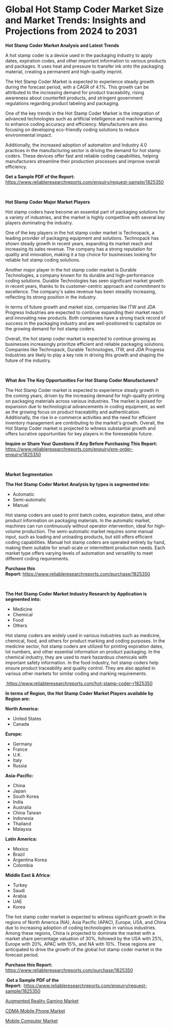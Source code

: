 <p><h1>Global Hot Stamp Coder Market Size and Market Trends: Insights and Projections from 2024 to 2031</h1></p><p><strong>Hot Stamp Coder Market Analysis and Latest Trends</strong></p>
<p><p>A hot stamp coder is a device used in the packaging industry to apply dates, expiration codes, and other important information to various products and packages. It uses heat and pressure to transfer ink onto the packaging material, creating a permanent and high-quality imprint.</p><p>The Hot Stamp Coder Market is expected to experience steady growth during the forecast period, with a CAGR of 4.1%. This growth can be attributed to the increasing demand for product traceability, rising awareness about counterfeit products, and stringent government regulations regarding product labeling and packaging.</p><p>One of the key trends in the Hot Stamp Coder Market is the integration of advanced technologies such as artificial intelligence and machine learning to enhance coding accuracy and efficiency. Manufacturers are also focusing on developing eco-friendly coding solutions to reduce environmental impact.</p><p>Additionally, the increased adoption of automation and Industry 4.0 practices in the manufacturing sector is driving the demand for hot stamp coders. These devices offer fast and reliable coding capabilities, helping manufacturers streamline their production processes and improve overall efficiency.</p></p>
<p><strong>Get a Sample PDF of the Report:&nbsp;</strong> <a href="https://www.reliableresearchreports.com/enquiry/request-sample/1825350">https://www.reliableresearchreports.com/enquiry/request-sample/1825350</a></p>
<p>&nbsp;</p>
<p><strong>Hot Stamp Coder Major Market Players</strong></p>
<p><p>Hot stamp coders have become an essential part of packaging solutions for a variety of industries, and the market is highly competitive with several key players dominating the industry. </p><p>One of the key players in the hot stamp coder market is Technopack, a leading provider of packaging equipment and solutions. Technopack has shown steady growth in recent years, expanding its market reach and increasing its sales revenue. The company has a strong reputation for quality and innovation, making it a top choice for businesses looking for reliable hot stamp coding solutions.</p><p>Another major player in the hot stamp coder market is Durable Technologies, a company known for its durable and high-performance coding solutions. Durable Technologies has seen significant market growth in recent years, thanks to its customer-centric approach and commitment to excellence. The company's sales revenue has been steadily increasing, reflecting its strong position in the industry.</p><p>In terms of future growth and market size, companies like ITW and JDA Progress Industries are expected to continue expanding their market reach and innovating new products. Both companies have a strong track record of success in the packaging industry and are well-positioned to capitalize on the growing demand for hot stamp coders.</p><p>Overall, the hot stamp coder market is expected to continue growing as businesses increasingly prioritize efficient and reliable packaging solutions. Companies like Technopack, Durable Technologies, ITW, and JDA Progress Industries are likely to play a key role in driving this growth and shaping the future of the industry.</p></p>
<p>&nbsp;</p>
<p><strong>What Are The Key Opportunities For Hot Stamp Coder Manufacturers?</strong></p>
<p><p>The Hot Stamp Coder market is expected to experience steady growth in the coming years, driven by the increasing demand for high-quality printing on packaging materials across various industries. The market is poised for expansion due to technological advancements in coding equipment, as well as the growing focus on product traceability and authentication. Additionally, the rise in e-commerce activities and the need for efficient inventory management are contributing to the market's growth. Overall, the Hot Stamp Coder market is projected to witness substantial growth and offers lucrative opportunities for key players in the foreseeable future.</p></p>
<p><strong>Inquire or Share Your Questions If Any Before Purchasing This Report:</strong> <a href="https://www.reliableresearchreports.com/enquiry/pre-order-enquiry/1825350">https://www.reliableresearchreports.com/enquiry/pre-order-enquiry/1825350</a></p>
<p>&nbsp;</p>
<p><strong>Market Segmentation</strong></p>
<p><strong>The Hot Stamp Coder Market Analysis by types is segmented into:</strong></p>
<p><ul><li>Automatic</li><li>Semi-automatic</li><li>Manual</li></ul></p>
<p><p>Hot stamp coders are used to print batch codes, expiration dates, and other product information on packaging materials. In the automatic market, machines can run continuously without operator intervention, ideal for high-volume production. The semi-automatic market requires some manual input, such as loading and unloading products, but still offers efficient coding capabilities. Manual hot stamp coders are operated entirely by hand, making them suitable for small-scale or intermittent production needs. Each market type offers varying levels of automation and versatility to meet different coding requirements.</p></p>
<p><strong>Purchase this Report:&nbsp;</strong><a href="https://www.reliableresearchreports.com/purchase/1825350">https://www.reliableresearchreports.com/purchase/1825350</a></p>
<p>&nbsp;</p>
<p><strong>The Hot Stamp Coder Market Industry Research by Application is segmented into:</strong></p>
<p><ul><li>Medicine</li><li>Chemical</li><li>Food</li><li>Others</li></ul></p>
<p><p>Hot stamp coders are widely used in various industries such as medicine, chemical, food, and others for product marking and coding purposes. In the medicine sector, hot stamp coders are utilized for printing expiration dates, lot numbers, and other essential information on product packaging. In the chemical industry, they are used to mark hazardous chemicals with important safety information. In the food industry, hot stamp coders help ensure product traceability and quality control. They are also applied in various other markets for similar coding and marking requirements.</p></p>
<p><a href="https://www.reliableresearchreports.com/hot-stamp-coder-r1825350">&nbsp;https://www.reliableresearchreports.com/hot-stamp-coder-r1825350</a></p>
<p><strong>In terms of Region, the Hot Stamp Coder Market Players available by Region are:</strong></p>
<p>
    <p> <strong> North America: </strong>
        <ul>
            <li>United States</li>
            <li>Canada</li>
        </ul>
        </p> 
    <p> <strong> Europe: </strong>
        <ul>
            <li>Germany</li>
            <li>France</li>
            <li>U.K.</li>
            <li>Italy</li>
            <li>Russia</li>
        </ul>
        </p> 
    <p> <strong> Asia-Pacific: </strong>
        <ul>
            <li>China</li>
            <li>Japan</li>
            <li>South Korea</li>
            <li>India</li>
            <li>Australia</li>
            <li>China Taiwan</li>
            <li>Indonesia</li>
            <li>Thailand</li>
            <li>Malaysia</li>
        </ul>
        </p> 
    <p> <strong> Latin America: </strong>
        <ul>
            <li>Mexico</li>
            <li>Brazil</li>
            <li>Argentina Korea</li>
            <li>Colombia</li>
        </ul>
        </p> 
    <p> <strong> Middle East & Africa: </strong>
        <ul>
            <li>Turkey</li>
            <li>Saudi</li>
            <li>Arabia</li>
            <li>UAE</li>
            <li>Korea</li>
        </ul>
    </p>
    </p>
<p><p>The hot stamp coder market is expected to witness significant growth in the regions of North America (NA), Asia Pacific (APAC), Europe, USA, and China due to increasing adoption of coding technologies in various industries. Among these regions, China is projected to dominate the market with a market share percentage valuation of 30%, followed by the USA with 25%, Europe with 20%, APAC with 15%, and NA with 10%. These regions are anticipated to drive the growth of the global hot stamp coder market in the forecast period.</p></p>
<p><strong>Purchase this Report: </strong><a href="https://www.reliableresearchreports.com/purchase/1825350">https://www.reliableresearchreports.com/purchase/1825350</a></p>
<p>&nbsp;<strong>Get a Sample PDF of the Report:&nbsp;&nbsp;</strong><a href="https://www.reliableresearchreports.com/enquiry/request-sample/1825350">https://www.reliableresearchreports.com/enquiry/request-sample/1825350</a></p>
<p><strong></strong></p>
<p><p><a href="https://www.linkedin.com/pulse/decoding-augmented-reality-gaming-market-metrics-share-trends-aqumc?trackingId=Szy6lFU9Em2heDy%2Bs2AVFw%3D%3D">Augmented Reality Gaming Market</a></p><p><a href="https://www.linkedin.com/pulse/cdma-mobile-phone-market-furnishes-information-share-de3yc?trackingId=vUbXDMAnH3eB%2BFl%2FPecXCw%3D%3D">CDMA Mobile Phone Market</a></p><p><a href="https://www.linkedin.com/pulse/mobile-computer-market-research-report-its-history-forecast-crkec?trackingId=qJ4%2FWI4%2F%2FC9wa73OgDkUBA%3D%3D">Mobile Computer Market</a></p></p>